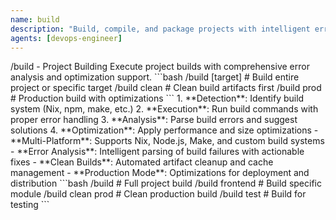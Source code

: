 ```yaml
---
name: build
description: "Build, compile, and package projects with intelligent error handling and optimization"
agents: [devops-engineer]
---
```


<command>
/build - Project Building

<purpose>
Execute project builds with comprehensive error analysis and optimization support.
</purpose>

<usage>
```bash
/build [target]              # Build entire project or specific target
/build clean                 # Clean build artifacts first
/build prod                  # Production build with optimizations
```
</usage>

<process>
1. **Detection**: Identify build system (Nix, npm, make, etc.)
2. **Execution**: Run build commands with proper error handling
3. **Analysis**: Parse build errors and suggest solutions
4. **Optimization**: Apply performance and size optimizations
</process>

<features>
- **Multi-Platform**: Supports Nix, Node.js, Make, and custom build systems
- **Error Analysis**: Intelligent parsing of build failures with actionable fixes
- **Clean Builds**: Automated artifact cleanup and cache management
- **Production Mode**: Optimizations for deployment and distribution
</features>

<examples>
```bash
/build                       # Full project build
/build frontend              # Build specific module  
/build clean prod           # Clean production build
/build test                 # Build for testing
```
</examples>
</command>
